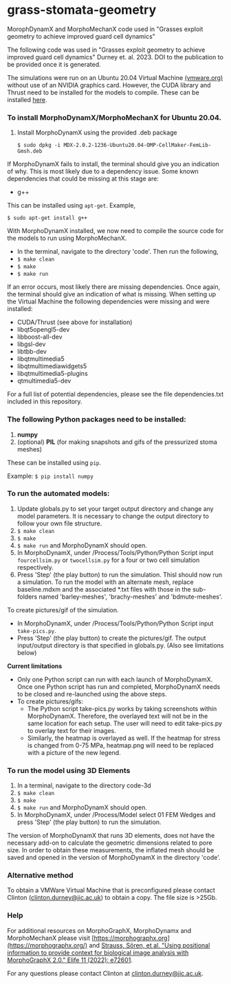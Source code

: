 # grass-stomata-geometry
MorophDynamX and MorphoMechanX code used in "Grasses exploit geometry to achieve improved guard cell dynamics" 

The following code was used in "Grasses exploit geometry to achieve improved guard cell dynamics" Durney et. al. 2023. DOI to the publication to be provided once it is generated.

The simulations were run on an Ubuntu 20.04 Virtual Machine [(vmware.org)](vmware.org) without use of an NVIDIA graphics card. However, the CUDA library and Thrust need to be installed for the models to compile. These can be installed [here](https://developer.nvidia.com/cuda-downloads?target_os=Linux&target_arch=x86_64&Distribution=Ubuntu&target_version=20.04&target_type=deb_local).

### To install MorphoDynamX/MorphoMechanX for Ubuntu 20.04.

1. Install MorphoDynamX using the provided .deb package

    ```$ sudo dpkg -i MDX-2.0.2-1236-Ubuntu20.04-OMP-CellMaker-FemLib-Gmsh.deb``` 

If MorphoDynamX fails to install, the terminal should give you an indication of why. This is most likely due to a dependency issue.  Some known dependencies that could be missing at this stage are:
* g++

This can be installed using ```apt-get```. Example,

```$ sudo apt-get install g++```

With MorphoDynamX installed, we now need to compile the source code for the models to run using MorphoMechanX.

* In the terminal, navigate to the directory 'code'. Then run the following,
* ```$ make clean``` 
* ```$ make```
* ```$ make run```

If an error occurs, most likely there are missing dependencies. Once again, the terminal should give an indication of what is missing. When setting up the Virtual Machine the following dependencies were missing and were installed:
* CUDA/Thrust (see above for installation)
* libqt5opengl5-dev
* libboost-all-dev 
* libgsl-dev
* libtbb-dev 
* libqtmultimedia5
* libqtmultimediawidgets5
* libqtmultimedia5-plugins
* qtmultimedia5-dev

For a full list of potential dependencies, please see the file dependencies.txt included in this repository.

### The following Python packages need to be installed:
1. __numpy__
2. (optional) __PIL__ (for making snapshots and gifs of the pressurized stoma meshes)

These can be installed using ```pip```.

Example: ```$ pip install numpy```

### To run the automated models:
1. Update globals.py to set your target output directory and change any model parameters. It is necessary to change the output directory to follow your own file structure.
2. ```$ make clean``` 
3. ```$ make```
4. ```$ make run``` and MorphoDynamX should open.
5. In MorphoDynamX, under /Process/Tools/Python/Python Script input ```fourcellsim.py``` or ```twocellsim.py``` for a four or two cell simulation respectively.
6. Press 'Step' (the play button) to run the simulation.
Thisl should now run a simulation. To run the model with an alternate mesh, replace baseline.mdxm and the associated *.txt files with those in the sub-folders named 'barley-meshes', 'brachy-meshes' and 'bdmute-meshes'.

To create pictures/gif of the simulation. 
* In MorphoDynamX, under /Process/Tools/Python/Python Script input ```take-pics.py```. 
* Press 'Step' (the play button) to create the pictures/gif. The output input/output directory is that specified in globals.py.
(Also see limitations below)

__Current limitations__
* Only one Python script can run with each launch of MorphoDynamX. Once one Python script has run and completed, MorphoDynamX needs to be closed and re-launched using the above steps.
* To create pictures/gifs:
  * The Python script take-pics.py works by taking screenshots within MorphoDynamX. Therefore, the overlayed text will not be in the same location for each setup. The user will need to edit take-pics.py to overlay text for their images.
  *  Similarly, the heatmap is overlayed as well. If the heatmap for stress is changed from 0-75 MPa, heatmap.png will need to be replaced with a picture of the new legend.

### To run the model using 3D Elements
1. In a terminal, navigate to the directory code-3d
2. ```$ make clean``` 
3. ```$ make```
4. ```$ make run``` and MorphoDynamX should open.
5. In MorphoDynamX, under /Process/Model select 01 FEM Wedges and press 'Step' (the play button) to run the simulation.

The version of MorphoDynamX that runs 3D elements, does not have the necessary add-on to calculate the geometric dimensions related to pore size. In order to obtain these measurements, the inflated mesh should be saved and opened in the version of MorphoDynamX in the directory 'code'.

### Alternative method
To obtain a VMWare Virtual Machine that is preconfigured please contact Clinton (clinton.durney@jic.ac.uk) to obtain a copy. The file size is >25Gb.

### Help
For additional resources on MorphoGraphX, MorphoDynamx and MorphoMechanX please visit [https://morphographx.org](https://morphographx.org/) and [Strauss, Sören, et al. "Using positional information to provide context for biological image analysis with MorphoGraphX 2.0." Elife 11 (2022): e72601](https://doi.org/10.7554/eLife.72601).

For any questions please contact Clinton at clinton.durney@jic.ac.uk.



